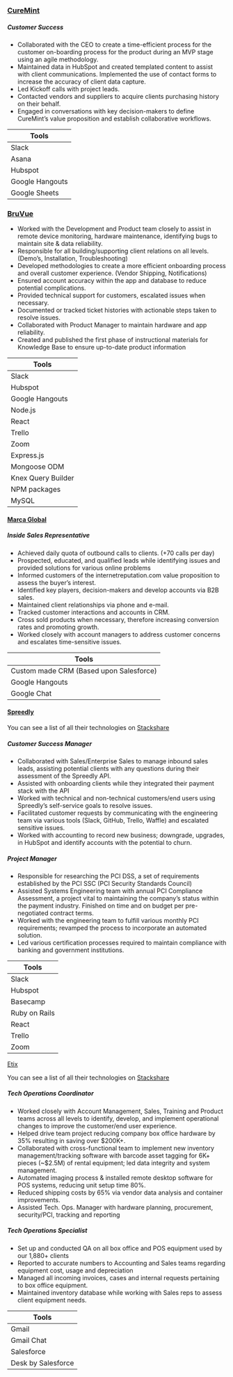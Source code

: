 
###  ###


### [CureMint](https://www.curemint.io/) 

##### Customer Success 

-  Collaborated with the CEO to create a time-efficient process for the customer on-boarding process for the product during an MVP stage using an agile methodology. 
- Maintained data in HubSpot and created templated content to assist with client communications. Implemented the use of contact forms to increase the accuracy of client data capture. 
- Led Kickoff calls with project leads. 
- Contacted vendors and suppliers to acquire clients purchasing history on their behalf. 
- Engaged in conversations with key decision-makers to define CureMint’s value proposition and establish collaborative workflows. 

| Tools |
| ------------- | 
| Slack |  
| Asana |  
| Hubspot |  
| Google Hangouts |
| Google Sheets |     


### [BruVue](https://bruvue.com/)

- Worked with the Development and Product team closely to assist in remote device monitoring, hardware maintenance, identifying bugs to maintain site & data reliability.
- Responsible for all building/supporting client relations on all levels. (Demo’s, Installation, Troubleshooting)
- Developed methodologies to create a more efficient onboarding process and overall customer experience. (Vendor Shipping, Notifications)
- Ensured account accuracy within the app and database to reduce potential complications.
- Provided technical support for customers, escalated issues when necessary. 
- Documented or tracked ticket histories with actionable steps taken to resolve issues. 
- Collaborated with Product Manager to maintain hardware and app reliability.
- Created and published the first phase of instructional materials for Knowledge Base to ensure up-to-date product information

|Tools|
| ------------- |
| Slack  | 
| Hubspot  | 
| Google Hangouts     |              
| Node.js|     
| React|  
| Trello|  
| Zoom |  
| Express.js |  
| Mongoose ODM |  
| Knex Query Builder | 
| NPM packages |
| MySQL |  




#### [Marca Global](https://www.marcagloballlc.com/) 

##### Inside Sales Representative

- Achieved daily quota of outbound calls to clients. (+70 calls per day)
- Prospected, educated, and qualified leads while identifying issues and provided solutions for various online problems 
- Informed customers of the internetreputation.com value proposition to assess the buyer’s interest.
- Identified key players, decision-makers and develop accounts via B2B sales. 
- Maintained client relationships via phone and e-mail.
- Tracked customer interactions and accounts in CRM.
- Cross sold products when necessary, therefore increasing conversion rates and promoting growth.
- Worked closely with account managers to address customer concerns and escalates time-sensitive issues.

|Tools  |
| ------------- |
| Custom made CRM (Based upon Salesforce) | 
| Google Hangouts     |              
| Google Chat|     


#### [Spreedly](https://www.spreedly.com/)

You can see a list of all their technologies on [Stackshare](https://stackshare.io/spreedly/spreedly)

##### Customer Success Manager

- Collaborated with Sales/Enterprise Sales to manage inbound sales leads, assisting potential clients with any questions during their assessment of the Spreedly API. 
- Assisted with onboarding clients while they integrated their payment stack with the API
- Worked with technical and non-technical customers/end users using Spreedly’s self-service goals to resolve issues. 
- Facilitated customer requests by communicating with the engineering team via various tools (Slack, GitHub, Trello, Waffle) and escalated sensitive issues. 
- Worked with accounting to record new business; downgrade, upgrades, in HubSpot and identify accounts with the potential to churn.

##### Project Manager

- Responsible for researching the PCI DSS, a set of requirements established by the PCI SSC (PCI Security Standards Council)  
- Assisted Systems Engineering team with annual PCI Compliance Assessment, a project vital to maintaining the company’s status within the payment industry. Finished on time and on budget per pre-negotiated contract terms. 
- Worked with the engineering team to fulfill various monthly PCI requirements; revamped the process to incorporate an automated solution. 
- Led various certification processes required to maintain compliance with banking and government institutions.

|Tools  |
| ------------- |
| Slack  | 
| Hubspot  | 
| Basecamp     |              
|Ruby on Rails|     
| React|  
| Trello|  
| Zoom |  


[Etix](https://www.etix.com/)

You can see a list of all their technologies on [Stackshare](https://stackshare.io/etix/etix)

##### Tech Operations Coordinator

- Worked closely with Account Management, Sales, Training and Product teams across all levels to identify, develop, and implement operational changes to improve the customer/end user experience.
- Helped drive team project reducing company box office hardware by 35% resulting in saving over $200K+.
-  Collaborated with cross-functional team to implement new inventory management/tracking software with
barcode asset tagging for 6K+ pieces (~$2.5M) of rental equipment; led data integrity and system management.
- Automated imaging process & installed remote desktop software for POS systems, reducing unit setup time 80%.
- Reduced shipping costs by 65% via vendor data analysis and container improvements.
- Assisted Tech. Ops. Manager with hardware planning, procurement, security/PCI, tracking and reporting

##### Tech Operations Specialist

- Set up and conducted QA on all box office and POS equipment used by our 1,880+ clients
- Reported to accurate numbers to Accounting and Sales teams regarding equipment cost, usage and depreciation 
- Managed all incoming invoices, cases and internal requests pertaining to box office equipment.
- Maintained inventory database while working with Sales reps to assess client equipment needs.

|Tools  |
| ------------- |
| Gmail  | 
| Gmail Chat  | 
| Salesforce |              
|Desk by Salesforce|     
  






